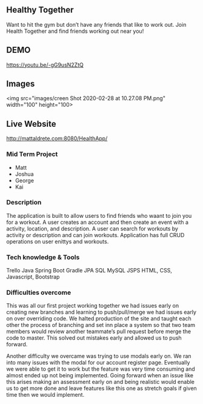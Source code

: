 ## Healthy Together

Want to hit the gym but don’t have any friends that like to work out.
Join Health Together and find friends working out near you!

## DEMO

https://youtu.be/-gG9usN2ZtQ

## Images
<img src="images/creen Shot 2020-02-28 at 10.27.08 PM.png" width="100" height="100>

## Live Website

http://mattaldrete.com:8080/HealthApp/

### Mid Term Project

- Matt
- Joshua
- George
- Kai

### Description

The application is built to allow users to find friends who waant to join you for a workout.
A user creates an account and then create an event with a activity, location, and description.
A user can search for workouts by activity or description and can join workouts.
Application has full CRUD operations on user enittys and workouts.

### Tech knowledge & Tools

Trello
Java
Spring Boot
Gradle
JPA SQL
MySQL
JSPS
HTML, CSS, Javascript, Bootstrap

### Difficulties overcome

This was all our first project working together we had issues early on creating new branches and learning to push/pull/merge we had issues early on over overriding code. We halted production of the site and taught each other the process of branching and set inn place a system so that two team members would review another teammate’s pull request before merge the code to master. This solved out mistakes early and allowed us to push forward.

Another difficulty we overcame was trying to use modals early on. We ran into many issues with the modal for our account register page. Eventually we were able to get it to work but the feature was very time consuming and almost ended up not being implemented. Going forward when an issue like this arises making an assessment early on and being realistic would enable us to get more done and leave features like this one as stretch goals if given time then we would implement.

